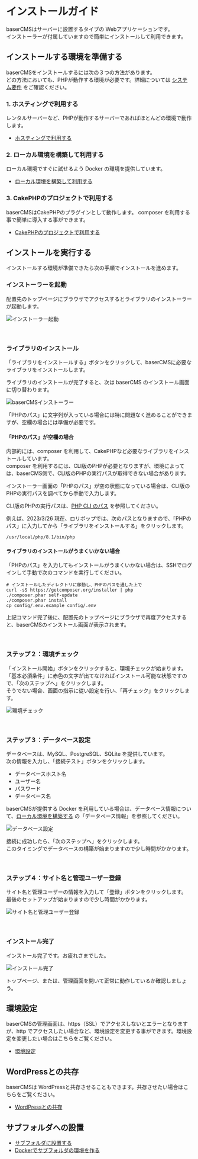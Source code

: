 # インストールガイド

baserCMSはサーバーに設置するタイプの Webアプリケーションです。  
インストーラーが付属していますので簡単にインストールして利用できます。  

## インストールする環境を準備する
baserCMSをインストールするには次の３つの方法があります。  
どの方法においても、PHPが動作する環境が必要です。詳細については [システム要件](./system_requirements) をご確認ください。

### 1. ホスティングで利用する
レンタルサーバーなど、PHPが動作するサーバーであればほとんどの環境で動作します。  
- [ホスティングで利用する](./hosting)

### 2. ローカル環境を構築して利用する
ローカル環境ですぐに試せるよう Docker の環境を提供しています。
- [ローカル環境を構築して利用する](./build_local_env)

### 3. CakePHPのプロジェクトで利用する
baserCMSはCakePHPのプラグインとして動作します。 composer を利用する事で簡単に導入する事ができます。
- [CakePHPのプロジェクトで利用する](./use_for_cakephp)
  
## インストールを実行する
インストールする環境が準備できたら次の手順でインストールを進めます。

### インストーラーを起動

配置先のトップページにブラウザでアクセスするとライブラリのインストーラーが起動します。

![インストーラー起動](./img/install-2.png)

　
### ライブラリのインストール

「ライブラリをインストールする」ボタンをクリックして、baserCMSに必要なライブラリをインストールします。  

ライブラリのインストールが完了すると、次は baserCMS のインストール画面に切り替わります。

![baserCMSインストーラー](./img/install-3.png)

「PHPのパス」に文字列が入っている場合には特に問題なく進めることができますが、空欄の場合には準備が必要です。

#### 「PHPのパス」が空欄の場合
内部的には、composer を利用して、CakePHPなど必要なライブラリをインストールしています。  
composer を利用するには、CLI版のPHPが必要となりますが、環境によっては、baserCMS側で、CLI版のPHPの実行パスが取得できない場合があります。  

インストーラー画面の「PHPのパス」が空の状態になっている場合は、CLI版のPHPの実行パスを調べてから手動で入力します。

CLI版のPHPの実行パスは、[PHP CLI のパス](./php_path) を参照してください。

例えば、2023/3/26 現在、ロリポップでは、次のパスとなりますので、「PHPのパス」に入力してから「ライブラリをインストールする」をクリックします。

```shell
/usr/local/php/8.1/bin/php
```
 
#### ライブラリのインストールがうまくいかない場合
「PHPのパス」を入力してもインストールがうまくいかない場合は、SSHでログインして手動で次のコマンドを実行してください。

```shell
# インストールしたディレクトリに移動し、PHPのパスを通した上で
curl -sS https://getcomposer.org/installer | php
./composer.phar self-update
./composer.phar install
cp config/.env.example config/.env
```
上記コマンド完了後に、配置先のトップページにブラウザで再度アクセスすると、baserCMSのインストール画面が表示されます。

　
### ステップ２：環境チェック
「インストール開始」ボタンをクリックすると、環境チェックが始まります。  
「基本必須条件」に赤色の文字が出てなければインストール可能な状態ですので、「次のステップへ」をクリックします。  
そうでない場合、画面の指示に従い設定を行い、「再チェック」をクリックします。

![環境チェック](./img/install-4.png)

　
### ステップ３：データベース設定
データベースは、MySQL、PostgreSQL、SQLite を提供しています。  
次の情報を入力し、「接続テスト」ボタンをクリックします。

- データベースホスト名
- ユーザー名
- パスワード
- データベース名

baserCMSが提供する Docker を利用している場合は、データベース情報について、[ローカル環境を構築する](./build_local_env#データベース情報) の「データベース情報」を参照してください。

![データベース設定](./img/install-5.png)

接続に成功したら、「次のステップへ」をクリックします。  
このタイミングでデータベースの構築が始まりますので少し時間がかかります。　

　 
### ステップ４：サイト名と管理ユーザー登録
サイト名と管理ユーザーの情報を入力して「登録」ボタンをクリックします。  
最後のセットアップが始まりますので少し時間がかかります。

![サイト名と管理ユーザー登録](./img/install-6.png)

　
### インストール完了
インストール完了です。お疲れさまでした。

![インストール完了](./img/install-7.png)

トップページ、または、管理画面を開いて正常に動作しているか確認しましょう。


## 環境設定
baserCMSの管理画面は、https（SSL）でアクセスしないとエラーとなりますが、http でアクセスしたい場合など、環境設定を変更する事ができます。環境設定を変更したい場合はこちらをご覧ください。

- [環境設定](./env_setting)
　

## WordPressとの共存
baserCMSは WordPressと共存させることもできます。共存させたい場合はこちらをご覧ください。

- [WordPressとの共存](./coexist_with_wordpress)

## サブフォルダへの設置

- [サブフォルダに設置する](/5/ucmitz/etc/subfolder)
- [Dockerでサブフォルダの環境を作る](./build_local_env#docker-でサブフォルダの環境を作る)
